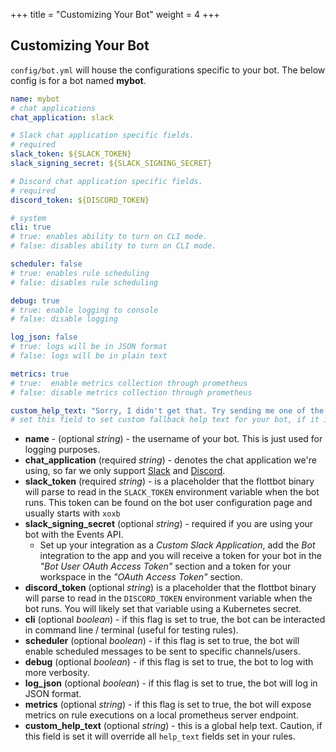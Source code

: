 +++
title = "Customizing Your Bot"
weight = 4
+++

## Customizing Your Bot

`config/bot.yml` will house the configurations specific to your bot. The below config is for a bot named **mybot**.

```yaml
name: mybot
# chat applications
chat_application: slack

# Slack chat application specific fields.
# required
slack_token: ${SLACK_TOKEN}
slack_signing_secret: ${SLACK_SIGNING_SECRET}

# Discord chat application specific fields.
# required
discord_token: ${DISCORD_TOKEN}

# system
cli: true
# true: enables ability to turn on CLI mode.
# false: disables ability to turn on CLI mode.

scheduler: false
# true: enables rule scheduling
# false: disables rule scheduling

debug: true
# true: enable logging to console
# false: disable logging

log_json: false
# true: logs will be in JSON format
# false: logs will be in plain text

metrics: true
# true:  enable metrics collection through prometheus
# false: disable metrics collection through prometheus

custom_help_text: "Sorry, I didn't get that. Try sending me one of the following commands: \n `cats` \n `today`"
# set this field to set custom fallback help text for your bot, if it is unset it will send a generic help message with rules and their usage.
```

* **name** - (optional _string_) - the username of your bot. This is just used for logging purposes.
* **chat_application** (required _string_) - denotes the chat application we're using, so far we only support [Slack](slack.com) and [Discord](https://discordapp.com/).
* **slack_token** (required _string_) - is a placeholder that the flottbot binary will parse to read in the `SLACK_TOKEN` environment variable when the bot runs. This token can be found on the bot user configuration page and usually starts with `xoxb`
* **slack_signing_secret** (optional _string_) - required if you are using your bot with the Events API.
  * Set up your integration as a _Custom Slack Application_, add the _Bot_ integration to the app and you will receive a token for your bot in the _"Bot User OAuth Access Token"_ section and a token for your workspace in the _"OAuth Access Token"_ section.
* **discord_token** (optional _string_) is a placeholder that the flottbot binary will parse to read in the `DISCORD_TOKEN` environment variable when the bot runs. You will likely set that variable using a Kubernetes secret.
* **cli** (optional _boolean_) - if this flag is set to true, the bot can be interacted in command line / terminal (useful for testing rules).
* **scheduler** (optional _boolean_) - if this flag is set to true, the bot will enable scheduled messages to be sent to specific channels/users.
* **debug** (optional _boolean_) - if this flag is set to true, the bot to log with more verbosity.
* **log_json** (optional _boolean_) - if this flag is set to true, the bot will log in JSON format.
* **metrics** (optional _string_) - if this flag is set to true, the bot will expose metrics on rule executions on a local prometheus server endpoint.
* **custom_help_text** (optional _string_) - this is a global help text. Caution, if this field is set it will override all `help_text` fields set in your rules.
